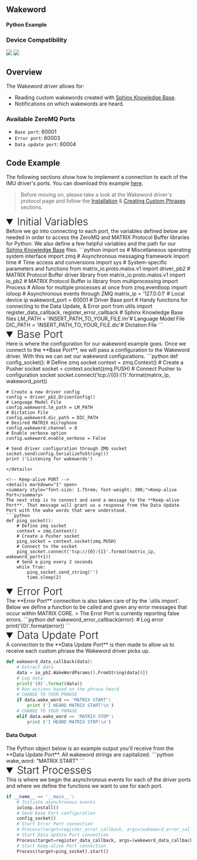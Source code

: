 <h2 style="padding-top:0">Wakeword</h2>
<h4 style="padding-top:0">Python Example</h4>

### Device Compatibility
<img class="creator-compatibility-icon" src="../../img/creator-icon.svg">
<img class="voice-compatibility-icon" src="../../img/voice-icon.svg">

## Overview

The Wakeword driver allows for:

* Reading custom wakewords created with <a href="http://www.speech.cs.cmu.edu/tools/lmtool-new.html" target="_blank">Sphinx Knowledge Base</a>.
* Notifications on which wakewords are heard.

<h3 style="padding-top:0">Available ZeroMQ Ports</h3>

* `Base port`: 60001
* `Error port`: 60003
* `Data update port`: 60004

## Code Example
The following sections show how to implement a connection to each of the IMU driver's ports. You can download this example <a href="https://github.com/matrix-io/matrix-core-examples/blob/master/python/wakeword.py" target="_blank">here</a>.

<!-- Setup -->
> Before moving on, please take a look at the Wakeword driver's protocol page and follow the [Installation](./../protocols/wakeword#installation) & [Creating Custom Phrases](./../protocols/wakeword#installation#creating-custom-phrases) sections.

<!-- Initial Variables -->
<details markdown="1" open>
<summary style="font-size: 1.75rem; font-weight: 300;">Initial Variables</summary>
Before we go into connecting to each port, the variables defined below are needed in order to access the ZeroMQ and MATRIX Protocol Buffer libraries for Python. We also define a few helpful variables and the path for our <a href="http://www.speech.cs.cmu.edu/tools/lmtool-new.html" target="_blank">Sphinx Knowledge Base</a> files.
```python
import os # Miscellaneous operating system interface
import zmq # Asynchronous messaging framework
import time # Time access and conversions
import sys # System-specific parameters and functions
from matrix_io.proto.malos.v1 import driver_pb2 # MATRIX Protocol Buffer driver library
from matrix_io.proto.malos.v1 import io_pb2 # MATRIX Protocol Buffer io library
from multiprocessing import Process # Allow for multiple processes at once
from zmq.eventloop import ioloop # Asynchronous events through ZMQ
matrix_ip = '127.0.0.1' # Local device ip
wakeword_port = 60001 # Driver Base port
# Handy functions for connecting to the Data Update, & Error port 
from utils import register_data_callback, register_error_callback
# Sphinx Knowledge Base files
LM_PATH = 'INSERT_PATH_TO_YOUR_FILE.lm'# Language Model File
DIC_PATH = 'INSERT_PATH_TO_YOUR_FILE.dic'# Dictation File
```
</details>

<!-- Base PORT -->
<details markdown="1" open>
<summary style="font-size: 1.75rem; font-weight: 300;">Base Port</summary>
Here is where the configuration for our wakeword example goes. Once we connect to the **Base Port**, we will pass a configuration to the Wakeword driver. With this we can set our wakeword configurations.
```python
def config_socket():
    # Define zmq socket
    context = zmq.Context()
    # Create a Pusher socket
    socket = context.socket(zmq.PUSH)
    # Connect Pusher to configuration socket
    socket.connect('tcp://{0}:{1}'.format(matrix_ip, wakeword_port))
    
    # Create a new driver config
    config = driver_pb2.DriverConfig()
    # Language Model File
    config.wakeword.lm_path = LM_PATH
    # Dictation File
    config.wakeword.dic_path = DIC_PATH
    # Desired MATRIX microphone
    config.wakeword.channel = 8
    # Enable verbose option
    config.wakeword.enable_verbose = False

    # Send driver configuration through ZMQ socket
    socket.send(config.SerializeToString())
    print ('Listening for wakewords')
```
</details>

<!-- Keep-alive PORT -->
<details markdown="1" open>
<summary style="font-size: 1.75rem; font-weight: 300;">Keep-alive Port</summary>
The next step is to connect and send a message to the **Keep-alive Port**. That message will grant us a response from the Data Update Port with the wake words that were understood.
```python
def ping_socket():
    # Define zmq socket
    context = zmq.Context()
    # Create a Pusher socket
    ping_socket = context.socket(zmq.PUSH)
    # Connect to the socket
    ping_socket.connect('tcp://{0}:{1}'.format(matrix_ip, wakeword_port+1))
    # Send a ping every 2 seconds
    while True:
        ping_socket.send_string('')
        time.sleep(2)
```
</details>

<!-- Error PORT -->
<details markdown="1" open>
<summary style="font-size: 1.75rem; font-weight: 300;">Error Port</summary>
The **Error Port** connection is also taken care of by the `utils import`. Below we define a function to be called and given any error messages that occur within MATRIX CORE.
> The Error Port is currently reporting false errors. 
```python
def wakeword_error_callback(error):
    # Log error
    print('{0}'.format(error))
```
</details>

<!-- Data Update PORT -->
<details markdown="1" open>
<summary style="font-size: 1.75rem; font-weight: 300;">Data Update Port</summary>
A connection to the **Data Update Port** is then made to allow us to receive each custom phrase the Wakeword driver picks up.

```python
def wakeword_data_callback(data):
    # Extract data
    data = io_pb2.WakeWordParams().FromString(data[0])
    # Log data 
    print('{0}'.format(data))
    # Run actions based on the phrase heard
    # CHANGE TO YOUR PHRASE
    if data.wake_word == 'MATRIX START':
        print ('I HEARD MATRIX START!\n')
    # CHANGE TO YOUR PHRASE
    elif data.wake_word == 'MATRIX STOP':
        print ('I HEARD MATRIX STOP!\n')
```
<h4>Data Output</h4>
The Python object below is an example output you'll receive from the **Data Update Port**. All wakeword strings are capitalized.
```python
wake_word: "MATRIX START"
```
</details>

<!-- Start Process -->
<details markdown="1" open>
<summary style="font-size: 1.75rem; font-weight: 300;">Start Processes</summary>
This is where we begin the asynchronous events for each of the driver ports and where we define the functions we want to use for each port.

```python
if __name__ == '__main__':
    # Initiate asynchronous events
    ioloop.install()
    # Send Base Port configuration 
    config_socket()
    # Start Error Port connection
    # Process(target=register_error_callback, args=(wakeword_error_callback, matrix_ip, wakeword_port)).start()
    # Start Data Update Port connection
    Process(target=register_data_callback, args=(wakeword_data_callback, matrix_ip, wakeword_port)).start()
    # Start Keep-alive Port connection
    Process(target=ping_socket).start()
```
</details>